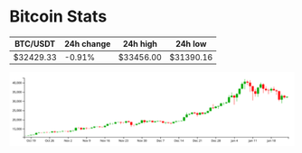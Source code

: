 # Bitcoin Stats

BTC/USDT|24h change|24h high|24h low|
|---|---|---|---|
|$32429.33|-0.91%|$33456.00|$31390.16|

<img src="./chart.svg">
